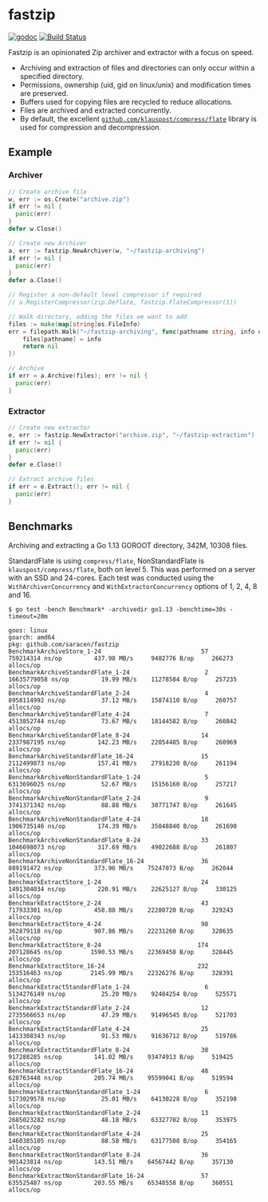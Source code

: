 # fastzip

[![godoc](https://godoc.org/github.com/saracen/fastzip?status.svg)](http://godoc.org/github.com/saracen/fastzip)
[![Build Status](https://travis-ci.org/saracen/fastzip.svg?branch=master)](https://travis-ci.org/saracen/fastzip)

Fastzip is an opinionated Zip archiver and extractor with a focus on speed.

- Archiving and extraction of files and directories can only occur within
  a specified directory.
- Permissions, ownership (uid, gid on linux/unix) and modification times are
  preserved.
- Buffers used for copying files are recycled to reduce allocations.
- Files are archived and extracted concurrently.
- By default, the excellent
  [`github.com/klauspost/compress/flate`](https://github.com/klauspost/compress)
  library is used for compression and decompression.

## Example
### Archiver
```go
// Create archive file
w, err := os.Create("archive.zip")
if err != nil {
  panic(err)
}
defer w.Close()

// Create new Archiver
a, err := fastzip.NewArchiver(w, "~/fastzip-archiving")
if err != nil {
  panic(err)
}
defer a.Close()

// Register a non-default level compressor if required
// a.RegisterCompressor(zip.Deflate, fastzip.FlateCompressor(1))

// Walk directory, adding the files we want to add
files := make(map[string]os.FileInfo)
err = filepath.Walk("~/fastzip-archiving", func(pathname string, info os.FileInfo, err error) error {
	files[pathname] = info
	return nil
})

// Archive
if err = a.Archive(files); err != nil {
  panic(err)
}
```

### Extractor
```go
// Create new extractor
e, err := fastzip.NewExtractor("archive.zip", "~/fastzip-extraction")
if err != nil {
  panic(err)
}
defer e.Close()

// Extract archive files
if err = e.Extract(); err != nil {
  panic(err)
}
```

## Benchmarks

Archiving and extracting a Go 1.13 GOROOT directory, 342M, 10308 files.

StandardFlate is using  `compress/flate`, NonStandardFlate is
`klauspost/compress/flate`, both on level 5. This was performed on a server with an SSD and 24-cores. Each test was conducted
using the `WithArchiverConcurrency` and `WithExtractorConcurrency` options of 1, 2, 4, 8 and 16.

```
$ go test -bench Benchmark* -archivedir go1.13 -benchtime=30s -timeout=20m

goos: linux
goarch: amd64
pkg: github.com/saracen/fastzip
BenchmarkArchiveStore_1-24                            57         759214314 ns/op         437.98 MB/s     9402776 B/op     266273 allocs/op
BenchmarkArchiveStandardFlate_1-24                     2        16635779058 ns/op         19.99 MB/s    11278584 B/op     257235 allocs/op
BenchmarkArchiveStandardFlate_2-24                     4        8958114992 ns/op          37.12 MB/s    15874110 B/op     260757 allocs/op
BenchmarkArchiveStandardFlate_4-24                     7        4513852744 ns/op          73.67 MB/s    18144582 B/op     260842 allocs/op
BenchmarkArchiveStandardFlate_8-24                    14        2337987195 ns/op         142.23 MB/s    22054485 B/op     260969 allocs/op
BenchmarkArchiveStandardFlate_16-24                   15        2112499873 ns/op         157.41 MB/s    27918230 B/op     261194 allocs/op
BenchmarkArchiveNonStandardFlate_1-24                  5        6313696025 ns/op          52.67 MB/s    15156160 B/op     257217 allocs/op
BenchmarkArchiveNonStandardFlate_2-24                  9        3741371342 ns/op          88.88 MB/s    30771747 B/op     261645 allocs/op
BenchmarkArchiveNonStandardFlate_4-24                 18        1906735146 ns/op         174.39 MB/s    35048840 B/op     261690 allocs/op
BenchmarkArchiveNonStandardFlate_8-24                 33        1046698073 ns/op         317.69 MB/s    49022688 B/op     261807 allocs/op
BenchmarkArchiveNonStandardFlate_16-24                36         889191472 ns/op         373.96 MB/s    75247073 B/op     262044 allocs/op
BenchmarkExtractStore_1-24                            24        1491304034 ns/op         220.91 MB/s    22625127 B/op     330125 allocs/op
BenchmarkExtractStore_2-24                            43         717933301 ns/op         458.88 MB/s    22280720 B/op     329243 allocs/op
BenchmarkExtractStore_4-24                            98         362879118 ns/op         907.86 MB/s    22231260 B/op     328635 allocs/op
BenchmarkExtractStore_8-24                           174         207128645 ns/op        1590.53 MB/s    22369458 B/op     328445 allocs/op
BenchmarkExtractStore_16-24                          232         153516463 ns/op        2145.99 MB/s    22326276 B/op     328391 allocs/op
BenchmarkExtractStandardFlate_1-24                     6        5134276149 ns/op          25.20 MB/s    92484254 B/op     525571 allocs/op
BenchmarkExtractStandardFlate_2-24                    12        2735566653 ns/op          47.29 MB/s    91496545 B/op     521703 allocs/op
BenchmarkExtractStandardFlate_4-24                    25        1413308343 ns/op          91.53 MB/s    91636712 B/op     519786 allocs/op
BenchmarkExtractStandardFlate_8-24                    38         917288285 ns/op         141.02 MB/s    93474913 B/op     519425 allocs/op
BenchmarkExtractStandardFlate_16-24                   48         628763448 ns/op         205.74 MB/s    95599041 B/op     519594 allocs/op
BenchmarkExtractNonStandardFlate_1-24                  6        5173029578 ns/op          25.01 MB/s    64130228 B/op     352198 allocs/op
BenchmarkExtractNonStandardFlate_2-24                 13        2685023282 ns/op          48.18 MB/s    63327702 B/op     353975 allocs/op
BenchmarkExtractNonStandardFlate_4-24                 25        1460385105 ns/op          88.58 MB/s    63177508 B/op     354165 allocs/op
BenchmarkExtractNonStandardFlate_8-24                 36         901423814 ns/op         143.51 MB/s    64567442 B/op     357130 allocs/op
BenchmarkExtractNonStandardFlate_16-24                57         635525487 ns/op         203.55 MB/s    65348558 B/op     360551 allocs/op

```
